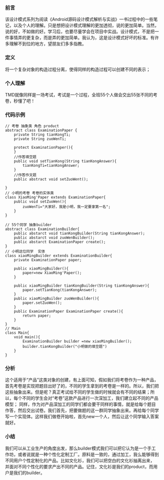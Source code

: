 ### 前言
该设计模式系列为阅读《Android源码设计模式解析与实战》一书过程中的一些笔记，以及个人的理解。只是想把设计模式理解的更加透彻，说的更加简单。当然，说的好，不如做的好。学习后，也要尽量学会在项目中实战。设计模式，不是把一件事情弄的更复杂，而是弄的更加简单。我认为，这是设计模式好坏的标准。有许多理解不到位的地方，望朋友们多多指教。
### 定义
将一个复杂对象的构造过程分离，使得同样的构造过程可以创建不同的表示；
### 个人理解
TMD就像同样是一场考试，考试是一个过程，全班55个人做会交出55张不同的考卷，秒懂了吧！
### 代码示例
    // 考卷 抽象类 角色 product
    abstract class ExaminationPaper {
        private String tianKongTi;
        private String zuoWenTi;

        protect ExaminationPaper(){
        }
        //作答填空题
        public void setTianKong(String tianKongAnswer){
            tianKongTi=tianKongAnswer;
        }
        //作答作文题
        public abstract void setZuoWent();

    }
    // 小明的考卷 考卷的实体类
    class XiaoMing'Paper extends ExaminationPaper{
        public void setZuoWen(){
            zuoWenTi="大家好，我是小明，我一定要拿第一名";
        }
    }

    // 55个同学 抽象builder
    abstract class ExaminationBuilder{
        public abstarct void tianKongBuilder(String tianKongAnswer);
        public abstarct void zuoWenBuilder();
        public abstarct ExaminationPaper create();
    }
    // 小明这位同学  实体
    class xiaoMingBuilder extends ExaminationBuilder{
        private ExaminationPaper paper;

        public xiaoMingBuilder(){
            paper=new XiaoMing'Paper();
        }

        public xiaoMingBuilder tianKongBuilder(String tianKongAnswer){
            paper.setTianKong(tianKongAnswer);
        }
        public xiaoMingBuilder zuoWenBuilder(){
            paper.setZuoWen();
        }
        public ExaminationPaper ExaminationPaper create(){
            return paper;
        }
    }
    // Main
    class Main{
        void main(){
            ExaminationBuilder builder =new xiaoMingBuilder();
            builder.tianKongBuilder("小明做的填空题")
        }
    }
### 分析
这个适用于“产品”这类对象的创建，有上面可知，假如我们将考卷作为一种产品，首先考卷是实现把题目出好了的，不同的学生拿到的考卷是一样的。所以，我们把这些抽象出来。但是呢？真正考试给不同的学生做的时候就会有不同的结果；所以，每个不同的学生会对“考卷”这款产品进行一次深加工，我们建立起不同的产品模型；
同样，作为对产品深加工的同学们都会要干同样的事情，就是给每个题目作答，然后交出试卷。我们首先，把要做题的这一群同学抽象出来。再给每个同学写一个实现体。这样我们做卷开始啦，首先new一个人，然后让这个同学输入答案就好。

### 小结

我们可以从工业生产的角度出发，那么builder模式我们可以把它认为是一个手工作坊，或者说就是一种个性化定制工厂。原料是一致的，通过加工，我么能够得到不同用户个性定制化的产品。比如文化衫，我们可以把空白的文化衫抽离出来，
并面对不同个性化的要求产出不同的产品。记住，文化衫是我们的product，而用户是我们的builder。